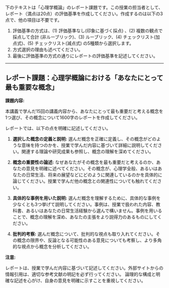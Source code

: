 下のテキストは「心理学概論」のレポート課題です。この授業の担当者として、レポート（満点は20点）の評価基準を作成してください。作成するのは以下の3点で、他の項目は不要です。

1. 評価基準の方式は、(1) 評価基準なし(印象に基づく採点) 、(2) 複数の観点で採点して合計  (非ルーブリック)、(3) ルーブリック、(4) チェックリスト(加点式)、(5) チェックリスト(減点式) の5種類から選択します。
2. 方式選択の理由も述べてください。
3. 最後に評価基準の方式の通りにレポートの評価基準を記述してください。

---------------------------------------
## レポート課題：心理学概論における「あなたにとって最も重要な概念」

**課題内容:**

本講義で学んだ15回の講義内容から、あなたにとって最も重要だと考える概念を1つ選び、その概念について1600字のレポートを作成してください。

レポートでは、以下の点を明確に記述してください。

1. **選択した概念の定義と説明:** 選んだ概念を正確に定義し、その概念がどのような意味を持つのかを、授業で学んだ内容に基づいて詳細に説明してください。関連する理論や研究成果も参照し、概念の理解を深めてください。

2. **概念の重要性の論述:** なぜあなたがその概念を最も重要だと考えるのか、あなたの意見を明確に述べてください。その概念が、心理学全般、あるいはあなたの日常生活、将来の展望などにどのように関連しているのかを具体的に論じてください。授業で学んだ他の概念との関連性についても触れてください。

3. **具体的な事例を用いた説明:** 選んだ概念を理解するために、具体的な事例を少なくとも3つ挙げて説明してください。事例は、授業で扱われた内容、教科書、あるいはあなたの日常生活経験から選んで構いません。事例を用いることで、概念の理解を深め、あなたの主張をより説得力のあるものにしてください。

4. **批判的考察:** 選んだ概念について、批判的な視点も取り入れてください。その概念の限界や、反論となる可能性のある意見についても考察し、より多角的な視点から概念を分析してください。


**注意:**

レポートは、授業で学んだ内容に基づいて記述してください。外部サイトからの情報引用は、適切な参考文献の明記を必ず行ってください。  論理的な構成と明確な記述を心がけ、自身の意見を明確に示すことを重視してください。
